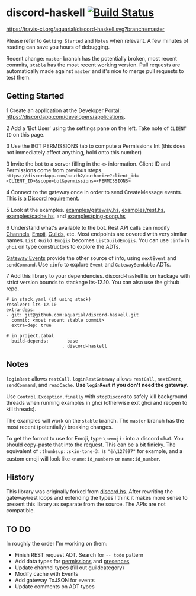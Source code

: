 # discord-haskell [![Build Status](https://travis-ci.org/aquarial/discord-haskell.png?branch=master)](https://travis-ci.org/aquarial/discord-haskell)

https://travis-ci.org/aquarial/discord-haskell.svg?branch=master

Please refer to `Getting Started` and `Notes` when 
relevant. A few minutes of reading can save you 
hours of debugging.

Recent change: `master` branch has the potentially broken, most
recent commits, `stable` has the most recent working version.
Pull requests are automatically made against `master` and it's
nice to merge pull requests to test them.

## Getting Started

1 Create an application at the Developer Portal:
<https://discordapp.com/developers/applications>.

2 Add a 'Bot User' using the settings pane on the left. Take
note of `CLIENT ID` on this page.

3 Use the BOT PERMISSIONS tab to compute a Permissions Int
(this does not immediately affect anything, hold onto this number)

3 Invite the bot to a server filling in the `<>` information.
Client ID and Permissions come from previous steps.
`https://discordapp.com/oauth2/authorize?client_id=<CLIENT_ID>&scope=bot&permissions=<PERMISSIONS>`

4 Connect to the gateway once in order to send CreateMessage events.
[This is a Discord requirement.](https://discordapp.com/developers/docs/resources/channel#create-message)

5 Look at the examples.
[examples/gateway.hs](./examples/gateway.hs),
[examples/rest.hs](./examples/rest.hs),
[examples/cache.hs](./examples/cache.hs), and
[examples/ping-pong.hs](./examples/ping-pong.hs)

6 Understand what's available to the bot. Rest API calls can modify
[Channels](https://discordapp.com/developers/docs/resources/channel#get-channel),
[Emoji](https://discordapp.com/developers/docs/resources/emoji#list-guild-emojis),
[Guilds](https://discordapp.com/developers/docs/resources/guild#get-guild),
etc. Most endpoints are covered with very similar names. `List Guild Emojis`
becomes `ListGuildEmojis`. You can use `:info` in `ghci` on type constructors to
explore the ADTs.

[Gateway Events](https://discordapp.com/developers/docs/topics/gateway#commands-and-events-gateway-events)
provide the other source of info, using `nextEvent` and `sendCommand`. Use `:info` to explore `Event` and `GatewaySendable` ADTs.

7 Add this library to your dependencies. discord-haskell is on hackage
with strict version bounds to stackage lts-12.10. You can also use
the github repo.

```
# in stack.yaml (if using stack)
resolver: lts-12.10
extra-deps:
- git: git@github.com:aquarial/discord-haskell.git
  commit: <most recent stable commit>
  extra-dep: true

# in project.cabal
  build-depends:       base
                     , discord-haskell

```

## Notes

`loginRest` allows `restCall`. `loginRestGateway` allows `restCall`,
`nextEvent`, `sendCommand`, and `readCache`. **Use `loginRest` if you don't need the 
gateway.**

Use `Control.Exception.finally` with `stopDiscord` to safely
kill background threads when running examples in ghci
(otherwise exit ghci and reopen to kill threads).

The examples will work on the `stable` branch. The `master` branch
has the most recent (potentially) breaking changes.

To get the format to use for Emoji, type `\:emoji:` into 
a discord chat. You should copy-paste that into the request. This
can be a bit finicky.  The equivalent of `:thumbsup::skin-tone-3:`
is `"👍\127997"` for example, and a custom emoji will look
like `<name:id_number>` or `name:id_number`.

## History

This library was originally forked from
[discord.hs](https://github.com/jano017/Discord.hs).
After rewriting the gateway/rest loops and extending the types
I think it makes more sense to present this library as
separate from the source. The APIs are not compatible.

## TO DO

In roughly the order I'm working on them:

- Finish REST request ADT. Search for `-- todo` pattern
- Add data types for
[permissions](https://discordapp.com/developers/docs/topics/permissions) and
[presences](https://discordapp.com/developers/docs/topics/gateway#presence-update)
- Update channel types (fill out guildcategory)
- Modify cache with Events
- Add gateway ToJSON for events
- Update comments on ADT types

